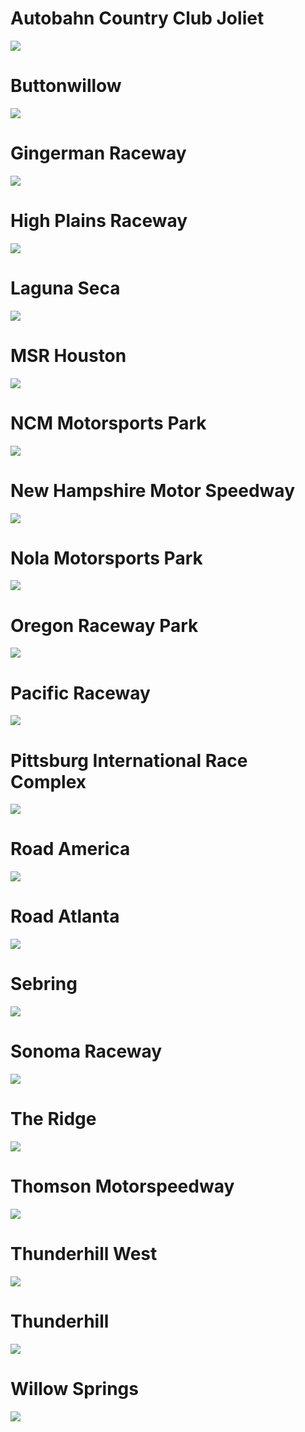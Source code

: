 
# Autobahn Country Club Joliet
<a href="https://storage.googleapis.com/perplexus/public/tracks/autobahn-country-club-joliet.html"><img src="https://storage.googleapis.com/perplexus/public/thumbnails/autobahn-country-club-joliet.jpg"></a>


# Buttonwillow
<a href="https://storage.googleapis.com/perplexus/public/tracks/buttonwillow.html"><img src="https://storage.googleapis.com/perplexus/public/thumbnails/buttonwillow.jpg"></a>


# Gingerman Raceway
<a href="https://storage.googleapis.com/perplexus/public/tracks/gingerman-raceway.html"><img src="https://storage.googleapis.com/perplexus/public/thumbnails/gingerman-raceway.jpg"></a>


# High Plains Raceway
<a href="https://storage.googleapis.com/perplexus/public/tracks/high-plains-raceway.html"><img src="https://storage.googleapis.com/perplexus/public/thumbnails/high-plains-raceway.jpg"></a>


# Laguna Seca
<a href="https://storage.googleapis.com/perplexus/public/tracks/laguna-seca.html"><img src="https://storage.googleapis.com/perplexus/public/thumbnails/laguna-seca.jpg"></a>


# MSR Houston
<a href="https://storage.googleapis.com/perplexus/public/tracks/msr-houston.html"><img src="https://storage.googleapis.com/perplexus/public/thumbnails/msr-houston.jpg"></a>


# NCM Motorsports Park
<a href="https://storage.googleapis.com/perplexus/public/tracks/ncm-motorsports-park.html"><img src="https://storage.googleapis.com/perplexus/public/thumbnails/ncm-motorsports-park.jpg"></a>


# New Hampshire Motor Speedway
<a href="https://storage.googleapis.com/perplexus/public/tracks/new-hampshire-motor-speedway.html"><img src="https://storage.googleapis.com/perplexus/public/thumbnails/new-hampshire-motor-speedway.jpg"></a>


# Nola Motorsports Park
<a href="https://storage.googleapis.com/perplexus/public/tracks/nola-motorsports-park.html"><img src="https://storage.googleapis.com/perplexus/public/thumbnails/nola-motorsports-park.jpg"></a>


# Oregon Raceway Park
<a href="https://storage.googleapis.com/perplexus/public/tracks/oregon-raceway-park.html"><img src="https://storage.googleapis.com/perplexus/public/thumbnails/oregon-raceway-park.jpg"></a>


# Pacific Raceway
<a href="https://storage.googleapis.com/perplexus/public/tracks/pacific-raceway.html"><img src="https://storage.googleapis.com/perplexus/public/thumbnails/pacific-raceway.jpg"></a>


# Pittsburg International Race Complex
<a href="https://storage.googleapis.com/perplexus/public/tracks/pittsburg-international-race-complex.html"><img src="https://storage.googleapis.com/perplexus/public/thumbnails/pittsburg-international-race-complex.jpg"></a>


# Road America
<a href="https://storage.googleapis.com/perplexus/public/tracks/road-america.html"><img src="https://storage.googleapis.com/perplexus/public/thumbnails/road-america.jpg"></a>


# Road Atlanta
<a href="https://storage.googleapis.com/perplexus/public/tracks/road-atlanta.html"><img src="https://storage.googleapis.com/perplexus/public/thumbnails/road-atlanta.jpg"></a>


# Sebring
<a href="https://storage.googleapis.com/perplexus/public/tracks/sebring.html"><img src="https://storage.googleapis.com/perplexus/public/thumbnails/sebring.jpg"></a>


# Sonoma Raceway
<a href="https://storage.googleapis.com/perplexus/public/tracks/sonoma-raceway.html"><img src="https://storage.googleapis.com/perplexus/public/thumbnails/sonoma-raceway.jpg"></a>


# The Ridge
<a href="https://storage.googleapis.com/perplexus/public/tracks/the-ridge.html"><img src="https://storage.googleapis.com/perplexus/public/thumbnails/the-ridge.jpg"></a>


# Thomson Motorspeedway
<a href="https://storage.googleapis.com/perplexus/public/tracks/thomson-motorspeedway.html"><img src="https://storage.googleapis.com/perplexus/public/thumbnails/thomson-motorspeedway.jpg"></a>


# Thunderhill West
<a href="https://storage.googleapis.com/perplexus/public/tracks/thunderhill-west.html"><img src="https://storage.googleapis.com/perplexus/public/thumbnails/thunderhill-west.jpg"></a>


# Thunderhill
<a href="https://storage.googleapis.com/perplexus/public/tracks/thunderhill.html"><img src="https://storage.googleapis.com/perplexus/public/thumbnails/thunderhill.jpg"></a>


# Willow Springs
<a href="https://storage.googleapis.com/perplexus/public/tracks/willow-springs.html"><img src="https://storage.googleapis.com/perplexus/public/thumbnails/willow-springs.jpg"></a>

